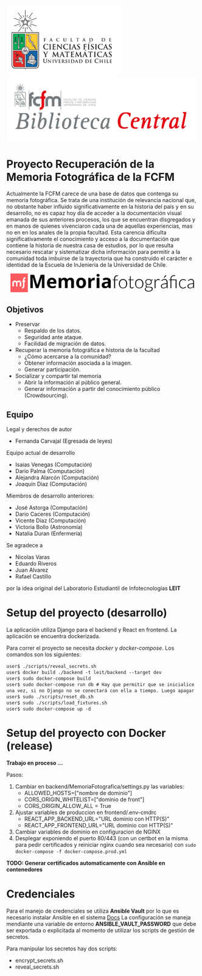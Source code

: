 <img src="uchile_fcfm.svg" width="300px"/>

<img width="500px" src="frontend/public/assets/bcentral.svg" />

# Proyecto Recuperación de la Memoria Fotográfica de la FCFM

Actualmente la FCFM carece de una base de datos que contenga su memoria fotográfica. Se trata de una institución de relevancia nacional que, no obstante haber influido significativamente en la historia del país y en su desarrollo, no es capaz hoy día de acceder a la documentación visual emanada de sus anteriores procesos, los que se encuentran disgregados y en manos de quienes vivenciaron cada una de aquellas experiencias, mas no en en los anales de la propia facultad. Esta carencia dificulta significativamente el conocimiento y acceso a la documentación que contiene la historia de nuestra casa de estudios, por lo que resulta necesario rescatar y sistematizar dicha información para permitir a la comunidad toda imbuirse de la trayectoria que ha construido el carácter e identidad de la Escuela de InJeniería de la Universidad de Chile.

<img width="500px" src="frontend/public/assets/logoExt.svg" />

## Objetivos

* Preservar
  * Respaldo de los datos.
  * Seguridad ante ataque.
  * Facilidad de migración de datos.
* Recuperar la memoria fotográfica e historia de la facultad
  * ¿Cómo acercarse a la comunidad?
  * Obtener información asociada a la imagen.
  * Generar participación.
* Socializar y compartir tal memoria
  * Abrir la información al público general.
  * Generar información a partir del conocimiento público (Crowdsourcing).

## Equipo

Legal y derechos de autor
  - Fernanda Carvajal (Egresada de leyes) 

Equipo actual de desarrollo
  - Isaias Venegas (Computación)
  - Dario Palma (Computación)
  - Alejandra Alarcón (Computación)
  - Joaquín Diaz (Computación)

Miembros de desarrollo anteriores:
  - José Astorga (Computación)
  - Dario Caceres (Computación)
  - Vicente Diaz (Computación)
  - Victoria Bollo (Astronomía)
  - Natalia Duran (Enfermería)

Se agradece a
- Nicolas Varas
- Eduardo Riveros
- Juan Alvarez
- Rafael Castillo

por la idea original del Laboratorio Estudiantil de Infotecnologías **LEIT**

# Setup del proyecto (desarrollo)

La aplicación utiliza Django para el backend y React en frontend. La aplicación se encuentra dockerizada.

Para correr el proyecto se necesita *docker* y *docker-compose*. Los comandos son los siguientes:

```
user$ ./scripts/reveal_secrets.sh
user$ docker build ./backend -t leit/backend --target dev
user$ sudo docker-compose build
user$ sudo docker-compose run db # Hay que permitir que se inicialice una vez, si no Django no se conectará con ella a tiempo. Luego apagar
user$ sudo ./scripts/reset_db.sh
user$ sudo ./scripts/load_fixtures.sh
user$ sudo docker-compose up -d
```

# Setup del proyecto con Docker (release)

**Trabajo en proceso ...**

Pasos:
1. Cambiar en backend/MemoriaFotografica/settings.py las variables:
    * ALLOWED_HOSTS=["nombre de dominio"]
    * CORS_ORIGIN_WHITELIST=["dominio de front"]
    * CORS_ORIGIN_ALLOW_ALL = True
2. Ajustar variables de produccion en frontend/.env-cmdrc
    * REACT_APP_BACKEND_URL="URL dominio con HTTP(S)"
    * REACT_APP_FRONTEND_URL="URL dominio con HTTP(S)"
3. Cambiar variables de dominio en configuracion de NGINX
4. Desplegar exponiendo el puerto 80/443 (con un certbot en la misma para pedir certificados y reiniciar nginx cuando sea necesario) con ```sudo docker-compose -f docker-compose.prod.yml```

**TODO: Generar certificados automaticamente con Ansible en contenedores**



# Credenciales

Para el manejo de credenciales se utiliza **Ansible Vault** por lo que es necesario instalar Ansible en el sistema [Docs](https://docs.ansible.com/ansible/latest/installation_guide/intro_installation.html)
La configuración se maneja mendiante una variable de entorno **ANSIBLE_VAULT_PASSWORD** que debe ser exportada o explicitada al momento de utilizar los scripts de gestión de secretos.

Para manipular los secretos hay dos scripts:
- encrypt_secrets.sh
- reveal_secrets.sh